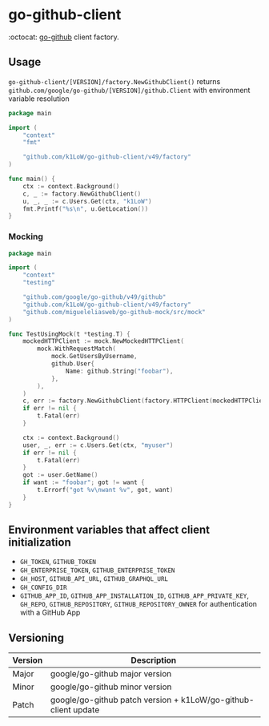 # go-github-client

:octocat: [go-github](https://github.com/google/go-github) client factory.

## Usage

`go-github-client/[VERSION]/factory.NewGithubClient()` returns `github.com/google/go-github/[VERSION]/github.Client` with environment variable resolution

``` go
package main

import (
	"context"
	"fmt"

	"github.com/k1LoW/go-github-client/v49/factory"
)

func main() {
	ctx := context.Background()
	c, _ := factory.NewGithubClient()
	u, _, _ := c.Users.Get(ctx, "k1LoW")
	fmt.Printf("%s\n", u.GetLocation())
}
```

### Mocking

``` go
package main

import (
	"context"
	"testing"

	"github.com/google/go-github/v49/github"
	"github.com/k1LoW/go-github-client/v49/factory"
	"github.com/migueleliasweb/go-github-mock/src/mock"
)

func TestUsingMock(t *testing.T) {
	mockedHTTPClient := mock.NewMockedHTTPClient(
		mock.WithRequestMatch(
			mock.GetUsersByUsername,
			github.User{
				Name: github.String("foobar"),
			},
		),
	)
	c, err := factory.NewGithubClient(factory.HTTPClient(mockedHTTPClient))
	if err != nil {
		t.Fatal(err)
	}

	ctx := context.Background()
	user, _, err := c.Users.Get(ctx, "myuser")
	if err != nil {
		t.Fatal(err)
	}
	got := user.GetName()
	if want := "foobar"; got != want {
		t.Errorf("got %v\nwant %v", got, want)
	}
}
```

## Environment variables that affect client initialization

- `GH_TOKEN`, `GITHUB_TOKEN`
- `GH_ENTERPRISE_TOKEN`, `GITHUB_ENTERPRISE_TOKEN`
- `GH_HOST`, `GITHUB_API_URL`, `GITHUB_GRAPHQL_URL`
- `GH_CONFIG_DIR`
- `GITHUB_APP_ID`, `GITHUB_APP_INSTALLATION_ID`, `GITHUB_APP_PRIVATE_KEY`, `GH_REPO`, `GITHUB_REPOSITORY`, `GITHUB_REPOSITORY_OWNER` for authentication with a GitHub App

## Versioning

| Version | Description |
| --- | --- |
| Major | google/go-github major version |
| Minor | google/go-github minor version |
| Patch | google/go-github patch version + k1LoW/go-github-client update |
